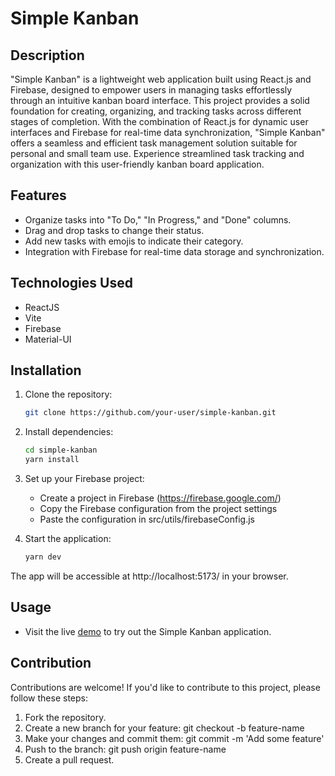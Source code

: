# Simple Kanban

## Description

"Simple Kanban" is a lightweight web application built using React.js and Firebase, designed to empower users in managing tasks effortlessly through an intuitive kanban board interface. This project provides a solid foundation for creating, organizing, and tracking tasks across different stages of completion. With the combination of React.js for dynamic user interfaces and Firebase for real-time data synchronization, "Simple Kanban" offers a seamless and efficient task management solution suitable for personal and small team use. Experience streamlined task tracking and organization with this user-friendly kanban board application.

## Features

- Organize tasks into "To Do," "In Progress," and "Done" columns.
- Drag and drop tasks to change their status.
- Add new tasks with emojis to indicate their category.
- Integration with Firebase for real-time data storage and synchronization.

## Technologies Used

- ReactJS
- Vite
- Firebase
- Material-UI

## Installation

1. Clone the repository:

   ```sh
   git clone https://github.com/your-user/simple-kanban.git

2. Install dependencies:

   ```sh
   cd simple-kanban
   yarn install

3. Set up your Firebase project:

   - Create a project in Firebase (https://firebase.google.com/)
   - Copy the Firebase configuration from the project settings
   - Paste the configuration in src/utils/firebaseConfig.js

4. Start the application:
   ```sh
   yarn dev

The app will be accessible at http://localhost:5173/ in your browser.

## Usage

- Visit the live [demo](https://64d1a3c44496d81b322f84a5--enchanting-semifreddo-72965c.netlify.app/) to try out the Simple Kanban application.

## Contribution

Contributions are welcome! If you'd like to contribute to this project, please follow these steps:

1. Fork the repository.
2. Create a new branch for your feature: git checkout -b feature-name
3. Make your changes and commit them: git commit -m 'Add some feature'
4. Push to the branch: git push origin feature-name
5. Create a pull request.


